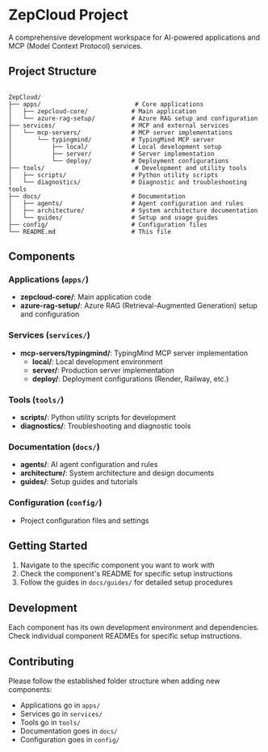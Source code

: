 # ZepCloud Project

A comprehensive development workspace for AI-powered applications and MCP (Model Context Protocol) services.

## Project Structure

```

ZepCloud/
├── apps/                          # Core applications
│   ├── zepcloud-core/            # Main application
│   └── azure-rag-setup/          # Azure RAG setup and configuration
├── services/                     # MCP and external services
│   └── mcp-servers/              # MCP server implementations
│       └── typingmind/           # TypingMind MCP server
│           ├── local/            # Local development setup
│           ├── server/           # Server implementation
│           └── deploy/           # Deployment configurations
├── tools/                         # Development and utility tools
│   ├── scripts/                  # Python utility scripts
│   └── diagnostics/              # Diagnostic and troubleshooting tools
├── docs/                         # Documentation
│   ├── agents/                   # Agent configuration and rules
│   ├── architecture/             # System architecture documentation
│   └── guides/                   # Setup and usage guides
├── config/                       # Configuration files
└── README.md                     # This file

```

## Components

### Applications (`apps/`)

- **zepcloud-core/**: Main application code
- **azure-rag-setup/**: Azure RAG (Retrieval-Augmented Generation) setup and configuration

### Services (`services/`)

- **mcp-servers/typingmind/**: TypingMind MCP server implementation
  - **local/**: Local development environment
  - **server/**: Production server implementation
  - **deploy/**: Deployment configurations (Render, Railway, etc.)

### Tools (`tools/`)

- **scripts/**: Python utility scripts for development
- **diagnostics/**: Troubleshooting and diagnostic tools

### Documentation (`docs/`)

- **agents/**: AI agent configuration and rules
- **architecture/**: System architecture and design documents
- **guides/**: Setup guides and tutorials

### Configuration (`config/`)

- Project configuration files and settings

## Getting Started

1. Navigate to the specific component you want to work with
2. Check the component's README for specific setup instructions
3. Follow the guides in `docs/guides/` for detailed setup procedures

## Development

Each component has its own development environment and dependencies. Check individual component READMEs for specific
  setup instructions.

## Contributing

Please follow the established folder structure when adding new components:

- Applications go in `apps/`
- Services go in `services/`
- Tools go in `tools/`
- Documentation goes in `docs/`
- Configuration goes in `config/`
